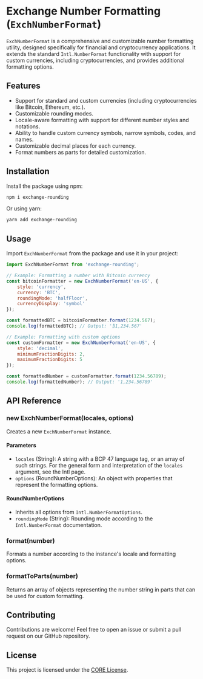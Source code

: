 # Exchange Number Formatting (`ExchNumberFormat`)

`ExchNumberFormat` is a comprehensive and customizable number formatting utility, designed specifically for financial and cryptocurrency applications. It extends the standard `Intl.NumberFormat` functionality with support for custom currencies, including cryptocurrencies, and provides additional formatting options.

## Features

- Support for standard and custom currencies (including cryptocurrencies like Bitcoin, Ethereum, etc.).
- Customizable rounding modes.
- Locale-aware formatting with support for different number styles and notations.
- Ability to handle custom currency symbols, narrow symbols, codes, and names.
- Customizable decimal places for each currency.
- Format numbers as parts for detailed customization.

## Installation

Install the package using npm:

```bash
npm i exchange-rounding
```

Or using yarn:

```bash
yarn add exchange-rounding
```

## Usage

Import `ExchNumberFormat` from the package and use it in your project:

```javascript
import ExchNumberFormat from 'exchange-rounding';

// Example: Formatting a number with Bitcoin currency
const bitcoinFormatter = new ExchNumberFormat('en-US', {
    style: 'currency',
    currency: 'BTC',
    roundingMode: 'halfFloor',
    currencyDisplay: 'symbol'
});

const formattedBTC = bitcoinFormatter.format(1234.567);
console.log(formattedBTC); // Output: '₿1,234.567'

// Example: Formatting with custom options
const customFormatter = new ExchNumberFormat('en-US', {
    style: 'decimal',
    minimumFractionDigits: 2,
    maximumFractionDigits: 5
});

const formattedNumber = customFormatter.format(1234.56789);
console.log(formattedNumber); // Output: '1,234.56789'
```

## API Reference

### new ExchNumberFormat(locales, options)

Creates a new `ExchNumberFormat` instance.

#### Parameters

- `locales` (String): A string with a BCP 47 language tag, or an array of such strings. For the general form and interpretation of the `locales` argument, see the Intl page.
- `options` (RoundNumberOptions): An object with properties that represent the formatting options.

#### RoundNumberOptions

- Inherits all options from `Intl.NumberFormatOptions`.
- `roundingMode` (String): Rounding mode according to the `Intl.NumberFormat` documentation.

### format(number)

Formats a number according to the instance's locale and formatting options.

### formatToParts(number)

Returns an array of objects representing the number string in parts that can be used for custom formatting.

## Contributing

Contributions are welcome! Feel free to open an issue or submit a pull request on our GitHub repository.

## License

This project is licensed under the [CORE License](LICENSE).
